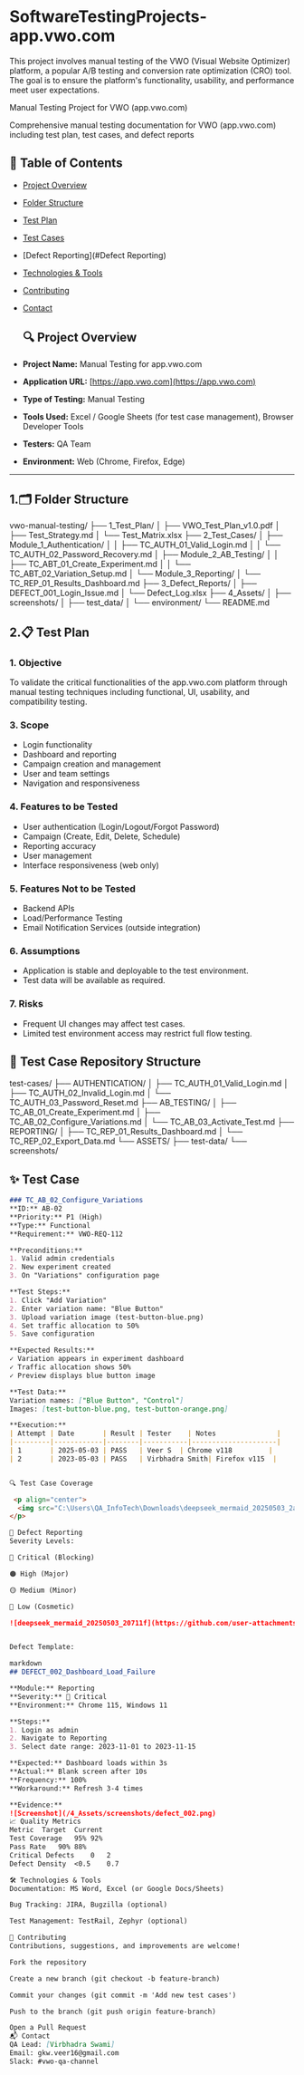 # SoftwareTestingProjects-app.vwo.com
This project involves manual testing of the VWO (Visual Website Optimizer) platform, a popular A/B testing and conversion rate optimization (CRO) tool. The goal is to ensure the platform's functionality, usability, and performance meet user expectations.

Manual Testing Project for VWO (app.vwo.com)

Comprehensive manual testing documentation for VWO (app.vwo.com) including test plan, test cases, and defect reports

## 📌 Table of Contents

- [Project Overview](#project-overview)
- [Folder Structure](#folder-structure)
- [Test Plan](#test-plan)
- [Test Cases](#test-cases)
- [Defect Reporting](#Defect Reporting)
- [Technologies & Tools](#technologies--tools)
- [Contributing](#contributing)
- [Contact](#contact)

  ## 🔍 Project Overview

- **Project Name:** Manual Testing for app.vwo.com  
- **Application URL:** [https://app.vwo.com](https://app.vwo.com)  
- **Type of Testing:** Manual Testing  
- **Tools Used:** Excel / Google Sheets (for test case management), Browser Developer Tools  
- **Testers:** QA Team  
- **Environment:** Web (Chrome, Firefox, Edge)

---



## 1.🗂️ Folder Structure

vwo-manual-testing/
├── 1_Test_Plan/
│ ├── VWO_Test_Plan_v1.0.pdf
│ ├── Test_Strategy.md
│ └── Test_Matrix.xlsx
├── 2_Test_Cases/
│ ├── Module_1_Authentication/
│ │ ├── TC_AUTH_01_Valid_Login.md
│ │ └── TC_AUTH_02_Password_Recovery.md
│ ├── Module_2_AB_Testing/
│ │ ├── TC_ABT_01_Create_Experiment.md
│ │ └── TC_ABT_02_Variation_Setup.md
│ └── Module_3_Reporting/
│ └── TC_REP_01_Results_Dashboard.md
├── 3_Defect_Reports/
│ ├── DEFECT_001_Login_Issue.md
│ └── Defect_Log.xlsx
├── 4_Assets/
│ ├── screenshots/
│ ├── test_data/
│ └── environment/
└── README.md

## 2.📋 Test Plan

### 1. Objective
To validate the critical functionalities of the app.vwo.com platform through manual testing techniques including functional, UI, usability, and compatibility testing.

### 3. Scope
- Login functionality
- Dashboard and reporting
- Campaign creation and management
- User and team settings
- Navigation and responsiveness

### 4. Features to be Tested
- User authentication (Login/Logout/Forgot Password)
- Campaign (Create, Edit, Delete, Schedule)
- Reporting accuracy
- User management
- Interface responsiveness (web only)

### 5. Features Not to be Tested
- Backend APIs
- Load/Performance Testing
- Email Notification Services (outside integration)

### 6. Assumptions
- Application is stable and deployable to the test environment.
- Test data will be available as required.

### 7. Risks
- Frequent UI changes may affect test cases.
- Limited test environment access may restrict full flow testing.

## 📂 Test Case Repository Structure
test-cases/
├── AUTHENTICATION/
│ ├── TC_AUTH_01_Valid_Login.md
│ ├── TC_AUTH_02_Invalid_Login.md
│ └── TC_AUTH_03_Password_Reset.md
├── AB_TESTING/
│ ├── TC_AB_01_Create_Experiment.md
│ ├── TC_AB_02_Configure_Variations.md
│ └── TC_AB_03_Activate_Test.md
├── REPORTING/
│ ├── TC_REP_01_Results_Dashboard.md
│ └── TC_REP_02_Export_Data.md
└── ASSETS/
├── test-data/
└── screenshots/


## ✨ Test Case 
```markdown
### TC_AB_02_Configure_Variations
**ID:** AB-02  
**Priority:** P1 (High)  
**Type:** Functional  
**Requirement:** VWO-REQ-112  

**Preconditions:**
1. Valid admin credentials
2. New experiment created
3. On "Variations" configuration page

**Test Steps:**
1. Click "Add Variation"
2. Enter variation name: "Blue Button"
3. Upload variation image (test-button-blue.png)
4. Set traffic allocation to 50%
5. Save configuration

**Expected Results:**
✓ Variation appears in experiment dashboard  
✓ Traffic allocation shows 50%  
✓ Preview displays blue button image  

**Test Data:**  
Variation names: ["Blue Button", "Control"]  
Images: [test-button-blue.png, test-button-orange.png]  

**Execution:**
| Attempt | Date       | Result | Tester    | Notes               |
|---------|------------|--------|-----------|---------------------|
| 1       | 2025-05-03 | PASS   | Veer S  | Chrome v118         |
| 2       | 2023-05-03 | PASS   | Virbhadra Smith| Firefox v115  |


🔍 Test Case Coverage

 <p align="center">
  <img src="C:\Users\QA_InfoTech\Downloads\deepseek_mermaid_20250503_2a0170.png" alt="Test Overview" width="500"/>
</p>

🚨 Defect Reporting
Severity Levels:

🔴 Critical (Blocking)

🟠 High (Major)

🟡 Medium (Minor)

🔵 Low (Cosmetic)

![deepseek_mermaid_20250503_20711f](https://github.com/user-attachments/assets/1c8669be-52b8-46fe-a1f4-23d9d6b29dad)


Defect Template:

markdown
## DEFECT_002_Dashboard_Load_Failure

**Module:** Reporting  
**Severity:** 🔴 Critical  
**Environment:** Chrome 115, Windows 11  

**Steps:**
1. Login as admin
2. Navigate to Reporting
3. Select date range: 2023-11-01 to 2023-11-15

**Expected:** Dashboard loads within 3s  
**Actual:** Blank screen after 10s  
**Frequency:** 100%  
**Workaround:** Refresh 3-4 times  

**Evidence:**  
![Screenshot](/4_Assets/screenshots/defect_002.png)  
📈 Quality Metrics
Metric	Target	Current
Test Coverage	95%	92%
Pass Rate	90%	88%
Critical Defects	0	2
Defect Density	<0.5	0.7

🛠️ Technologies & Tools
Documentation: MS Word, Excel (or Google Docs/Sheets)

Bug Tracking: JIRA, Bugzilla (optional)

Test Management: TestRail, Zephyr (optional)

🤝 Contributing
Contributions, suggestions, and improvements are welcome!

Fork the repository

Create a new branch (git checkout -b feature-branch)

Commit your changes (git commit -m 'Add new test cases')

Push to the branch (git push origin feature-branch)

Open a Pull Request
📬 Contact
QA Lead: [Virbhadra Swami]
Email: gkw.veer16@gmail.com
Slack: #vwo-qa-channel
